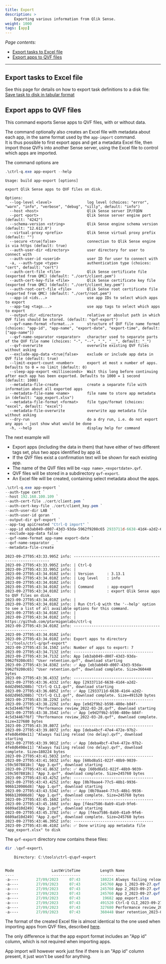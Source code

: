 ```yaml
---
title: Export
description: >
    Exporting various information from Qlik Sense.
weight: 1000
tags: [app]
---
```


<!-- {{% pageinfo %}} 
This is a placeholder page that shows you how to use this template site.
{{% /pageinfo %}} -->

*Page contents:*

- [Export tasks to Excel file](#export-tasks-to-excel-file)
- [Export apps to QVF files](#export-apps-to-qvf-files)

---

## Export tasks to Excel file

See this page for details on how to export task definitions to a disk file:  
[Save task to disk in tabular format](/docs/command/task/#save-task-to-disk-file-in-tabular-format)

## Export apps to QVF files

This command exports Sense apps to QVF files, with or without data.

The command optionally also creates an Excel file with metadata about each app, in the same format used by the `app-import` command.  
It is thus possible to first export apps and get a metadata Excel file, then import those QVFs into another Sense server, using the Excel file to control which apps are imported.

The command options are

```powershell
.\ctrl-q.exe app-export --help
```

```text
Usage: build app-export [options]

export Qlik Sense apps to QVF files on disk.

Options:
  --log-level <level>                log level (choices: "error", "warn", "info", "verbose", "debug", "silly", default: "info")
  --host <host>                      Qlik Sense server IP/FQDN
  --port <port>                      Qlik Sense server engine port (default: "4242")
  --schema-version <string>          Qlik Sense engine schema version (default: "12.612.0")
  --virtual-proxy <prefix>           Qlik Sense virtual proxy prefix (default: "")
  --secure <true|false>              connection to Qlik Sense engine is via https (default: true)
  --auth-user-dir <directory>        user directory for user to connect with
  --auth-user-id <userid>            user ID for user to connect with
  -a, --auth-type <type>             authentication type (choices: "cert", default: "cert")
  --auth-cert-file <file>            Qlik Sense certificate file (exported from QMC) (default: "./cert/client.pem")
  --auth-cert-key-file <file>        Qlik Sense certificate key file (exported from QMC) (default: "./cert/client_key.pem")
  --auth-root-cert-file <file>       Qlik Sense root certificate file (exported from QMC) (default: "./cert/root.pem")
  --app-id <ids...>                  use app IDs to select which apps to export
  --app-tag <tags...>                use app tags to select which apps to export
  --output-dir <directory>           relative or absolut path in which QVF files should be stored. (default: "qvf-export")
  --qvf-name-format <format...>      structure of QVF file name format (choices: "app-id", "app-name", "export-date", "export-time", default: ["app-name"])
  --qvf-name-separator <separator>   character used to separate parts of the QVF file name (choices: "-", "--", "_", "__", default: "_")
  --qvf-overwrite                    overwrite existing QVF files without asking
  --exclude-app-data <true|false>    exclude or include app data in QVF file (default: true)
  --limit-export-count <number>      export at most x number of apps. Defaults to 0 = no limit (default: 0)
  --sleep-app-export <milliseconds>  Wait this long before continuing after each app has been exported. Defaults to 1000 = 1 second (default: 1000)
  --metadata-file-create             create a separate file with information about all exported apps
  --metadata-file-name <name>        file name to store app metadata in (default: "app_export.xlsx")
  --metadata-file-format <format>    file type/format (choices: "excel", default: "excel")
  --metadata-file-overwrite          overwrite app metadata file without asking
  --dry-run                          do a dry run, i.e. do not export any apps - just show what would be done
  -h, --help                         display help for command
```

The next example will

- Export apps (including the data in them) that have either of two different tags set, plus two apps identified by app id.
- If the QVF files exist a confirmation text will be shown for each existing app.
- The name of the QVF files will be `<app name>_<exportdate>.qvf`.
- QVF files will be stored in a subdirectory `qvf-export`.
- An Excel file will be created, containing select metadata about the apps.

```powershell
.\ctrl-q.exe app-export `
--auth-type cert `
--host 192.168.100.109 `
--auth-cert-file ./cert/client.pem `
--auth-cert-key-file ./cert/client_key.pem `
--auth-user-dir LAB `
--auth-user-id goran `
--output-dir qvf-export `
--app-tag apiCreated "Ctrl-Q import" `
--app-id eb3ab049-d007-43d3-93da-5962f9208c65 2933711d-6638-41d4-a2d2-6dd2d965208b `
--exclude-app-data false `
--qvf-name-format app-name export-date `
--qvf-name-separator _ `
--metadata-file-create
```

```text
2023-09-27T05:43:33.995Z info: -----------------------------------------------------------
2023-09-27T05:43:33.995Z info: | Ctrl-Q
2023-09-27T05:43:33.995Z info: |
2023-09-27T05:43:34.010Z info: | Version      : 3.13.1
2023-09-27T05:43:34.010Z info: | Log level    : info
2023-09-27T05:43:34.010Z info: |
2023-09-27T05:43:34.010Z info: | Command      : app-export
2023-09-27T05:43:34.010Z info: |              : export Qlik Sense apps to QVF files on disk.
2023-09-27T05:43:34.010Z info: |
2023-09-27T05:43:34.010Z info: | Run Ctrl-Q with the '--help' option to see a list of all available options for this command.
2023-09-27T05:43:34.010Z info: |
2023-09-27T05:43:34.010Z info: | https://github.com/ptarmiganlabs/ctrl-q
2023-09-27T05:43:34.010Z info: ----------------------------------------------------------
2023-09-27T05:43:34.010Z info:
2023-09-27T05:43:34.010Z info: Export apps to directory "C:/tools/ctrl-q/qvf-export"
2023-09-27T05:43:34.150Z info: Number of apps to export: 7
2023-09-27T05:43:34.713Z info: ------------------------------------
2023-09-27T05:43:34.713Z info: App [eb3ab049-d007-43d3-93da-5962f9208c65] "User retention.qvf", download starting
2023-09-27T05:43:34.838Z info: ✅ App [eb3ab049-d007-43d3-93da-5962f9208c65] "User retention.qvf", download complete. Size=360448 bytes
2023-09-27T05:43:36.433Z info: ------------------------------------
2023-09-27T05:43:36.433Z info: App [2933711d-6638-41d4-a2d2-6dd2d965208b] "Ctrl-Q CLI.qvf", download starting
2023-09-27T05:43:36.605Z info: ✅ App [2933711d-6638-41d4-a2d2-6dd2d965208b] "Ctrl-Q CLI.qvf", download complete. Size=491520 bytes
2023-09-27T05:43:38.229Z info: ------------------------------------
2023-09-27T05:43:38.229Z info: App [e9d2f9b2-b598-480e-b84f-4c5d34467f6f] "Performance review_2022-03-28.qvf", download starting
2023-09-27T05:43:38.354Z info: ✅ App [e9d2f9b2-b598-480e-b84f-4c5d34467f6f] "Performance review_2022-03-28.qvf", download complete. Size=327680 bytes
2023-09-27T05:43:39.807Z info: ------------------------------------
2023-09-27T05:43:39.807Z info: App [deba4bcf-47e4-472e-97b2-4fe8d6498e11] "Always failing reload (no delay).qvf", download starting
2023-09-27T05:43:39.901Z info: ✅ App [deba4bcf-47e4-472e-97b2-4fe8d6498e11] "Always failing reload (no delay).qvf", download complete. Size=180224 bytes
2023-09-27T05:43:41.503Z info: ------------------------------------
2023-09-27T05:43:41.503Z info: App [60bd8a51-022f-48b9-9039-c59c5078818c] "App 3.qvf", download starting
2023-09-27T05:43:41.863Z info: ✅ App [60bd8a51-022f-48b9-9039-c59c5078818c] "App 3.qvf", download complete. Size=245760 bytes
2023-09-27T05:43:43.425Z info: ------------------------------------
2023-09-27T05:43:43.425Z info: App [0b70aae4-77c5-48b1-9936-906b120986d8] "App 1.qvf", download starting
2023-09-27T05:43:43.534Z info: ✅ App [0b70aae4-77c5-48b1-9936-906b120986d8] "App 1.qvf", download complete. Size=245760 bytes
2023-09-27T05:43:45.160Z info: ------------------------------------
2023-09-27T05:43:45.160Z info: App [f4ea7586-8ab9-41a9-9fe6-6609ad10d249] "App 2.qvf", download starting
2023-09-27T05:43:45.378Z info: ✅ App [f4ea7586-8ab9-41a9-9fe6-6609ad10d249] "App 2.qvf", download complete. Size=245760 bytes
2023-09-27T05:43:46.395Z info: ------------------------------------
2023-09-27T05:43:46.410Z info: ✅ Done writing app metadata file "app_export.xlsx" to disk
```

The `qvf-export` directory now contains these files:

```powershell
dir .\qvf-export\
```

```powershell
    Directory: C:\tools\ctrl-q\qvf-export


Mode                 LastWriteTime         Length Name
----                 -------------         ------ ----
-a----        27/09/2023     07:43         180224 Always failing reload (no delay)_2023-09-27.qvf
-a----        27/09/2023     07:43         245760 App 1_2023-09-27.qvf
-a----        27/09/2023     07:43         245760 App 2_2023-09-27.qvf
-a----        27/09/2023     07:43         245760 App 3_2023-09-27.qvf
-a----        27/09/2023     07:43          19682 app_export.xlsx
-a----        27/09/2023     07:43         491520 Ctrl-Q CLI_2023-09-27.qvf
-a----        27/09/2023     07:43         327680 Performance review_2022-03-28_2023-09-27.qvf
-a----        27/09/2023     07:43         360448 User retention_2023-09-27.qvf

```

The format of the created Excel file is almost identical to the one used when importing apps from QVF files, described [here](/docs/command/import/#source-file-columns-for-app-import-definitions).

The only difference is that the app export format includes an "App id" column, which is not required when importing apps.

App import will however work just fine if there is an "App id" column present, it just won't be used for anything.
